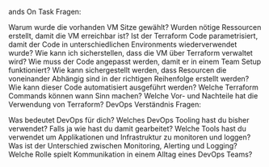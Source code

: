 ands On Task Fragen:

Warum wurde die vorhanden VM Sitze gewählt?
Wurden nötige Ressourcen erstellt, damit die VM erreichbar ist?
Ist der Terraform Code parametrisiert, damit der Code in unterschiedlichen Environments wiederverwendet wurde?
Wie kann ich sicherstellen, dass die VM über Terraform verwaltet wird?
Wie muss der Code angepasst werden, damit er in einem Team Setup funktioniert?
Wie kann sichergestellt werden, dass Resourcen die voneinander Abhängig sind in der richtigen Reihenfolge erstellt werden?
Wie kann dieser Code automatisiert ausgeführt werden? Welche Terraform Commands können wann Sinn machen?
Welche Vor- und Nachteile hat die Verwendung von Terraform?
DevOps Verständnis Fragen:

Was bedeutet DevOps für dich?
Welches DevOps Tooling hast du bisher verwendet? Falls ja wie hast du damit gearbeitet?
Welche Tools hast du verwendet um Applikationen und Infrastruktur zu monitoren und loggen?
Was ist der Unterschied zwischen Monitoring, Alerting und Logging?
Welche Rolle spielt Kommunikation in einem Alltag eines DevOps Teams? 